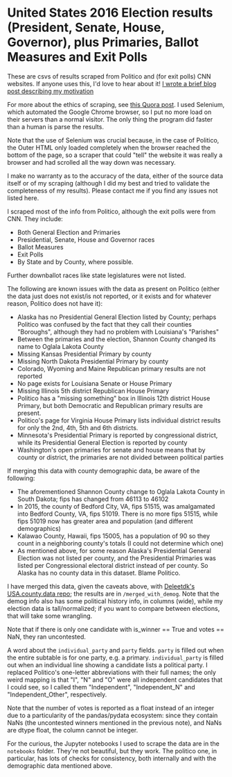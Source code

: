 # United States 2016 Election results (President, Senate, House, Governor), plus Primaries, Ballot Measures and Exit Polls

These are csvs of results scraped from Politico and (for exit polls) CNN websites. If anyone uses this, I'd love to hear about it! [I wrote a brief blog post describing my motivation](http://prooffreaderplus.blogspot.ca/2016/11/i-scraped-all-2016-us-election-data.html)

For more about the ethics of scraping, see [this Quora post](https://www.quora.com/What-is-the-legality-of-web-scraping). I used Selenium, which automated the Google Chrome browser, so I put no more load on their servers than a normal visitor. The only thing the program did faster than a human is parse the results.

Note that the use of Selenium was crucial because, in the case of Politico, the Outer HTML only loaded completely when the browser reached the bottom of the page, so a scraper that could "tell" the website it was really a browser and had scrolled all the way down was necessary.

I make no warranty as to the accuracy of the data, either of the source data itself or of my scraping (although I did my best and tried to validate the completeness of my results). Please contact me if you find any issues not listed here.

I scraped most of the info from Politico, although the exit polls were from CNN. They include:

* Both General Election and Primaries
* Presidential, Senate, House and Governor races
* Ballot Measures
* Exit Polls
* By State and by County, where possible.

Further downballot races like state legislatures were not listed.

The following are known issues with the data as present on Politico (either the data just does not exist/is not reported, or it exists and for whatever reason, Politico does not have it):

* Alaska has no Presidential General Election listed by County; perhaps Politico was confused by the fact that they call their counties "Boroughs", although they had no problem with Louisiana's "Parishes"
* Between the primaries and the election, Shannon County changed its name to Oglala Lakota County
* Missing Kansas Presidential Primary by county
* Missing North Dakota Presidential Primary by county
* Colorado, Wyoming and Maine Republican primary results are not reported
* No page exists for Louisiana Senate or House Primary
* Missing Illinois 5th district Republican House Primary
* Politico has a "missing something" box in Illinois 12th district House Primary, but both Democratic and Republican primary results are present.
* Politico's page for Virginia House Primary lists individual district results for only the 2nd, 4th, 5th and 6th districts.
* Minnesota's Presidential Primary is reported by congressional district, while its Presidential General Election is reported by county
* Washington's open primaries for senate and house means that by county or district, the primaries are not divided between political parties

If merging this data with county demographic data, be aware of the following:
* The aforementioned Shannon County change to Oglala Lakota County in South Dakota; fips has changed from 46113 to 46102
* In 2015, the county of Bedford City, VA, fips 51515, was amalgamated into Bedford County, VA, fips 51019. There is no more fips 51515, while fips 51019 now has greater area and population (and different demographics)
* Kalawao County, Hawaii, fips 15005, has a population of 90 so they count in a neighboring county's totals (I could not determine which one)
* As mentioned above, for some reason Alaska's Presidential General Election was not listed per county, and the Presidential Primaries was listed per Congressional electoral district instead of per county. So Alaska has no county data in this dataset. Blame Politico.

I have merged this data, given the caveats above, with [Deleetdk's USA.county.data repo](https://github.com/Deleetdk/USA.county.data); the results are in ``/merged_with_demog``. Note that the demog info also has some political history info, in columns (wide), while my election data is tall/normalized; if you want to compare between elections, that will take some wrangling.

Note that if there is only one candidate with is_winner == True and votes == NaN, they ran uncontested.

A word about the ``individual_party`` and ``party`` fields. ``party`` is filled out when the entire subtable is for one party, e.g. a primary. ``individual_party`` is filled out when an individual line showing a candidate lists a political party. I replaced Politico's one-letter abbreviations with their full names; the only weird mapping is that "I", "N" and "O" were all independent candidates that I could see, so I called them "Independent", "Independent_N" and "Independent_Other", respectively.

Note that the number of votes is reported as a float instead of an integer due to a particularity of the pandas/pydata ecosystem: since they contain NaNs (the uncontested winners mentioned in the previous note), and NaNs are dtype float, the column cannot be integer.

For the curious, the Jupyter notebooks I used to scrape the data are in the ``notebooks`` folder. They're not beautiful, but they work. The politico one, in particular, has lots of checks for consistency, both internally and with the demographic data mentioned above.
